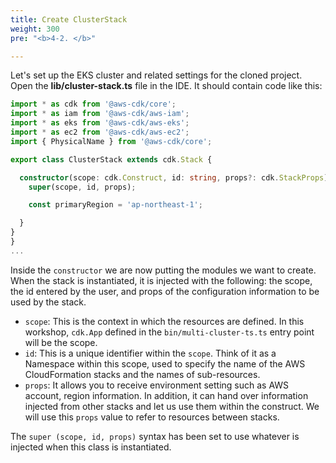 ```yaml
---
title: Create ClusterStack
weight: 300
pre: "<b>4-2. </b>"

---
```


Let's set up the EKS cluster and related settings for the cloned project.
Open the **lib/cluster-stack.ts** file in the IDE.
It should contain code like this:

```typescript
import * as cdk from '@aws-cdk/core';
import * as iam from '@aws-cdk/aws-iam';
import * as eks from '@aws-cdk/aws-eks';
import * as ec2 from '@aws-cdk/aws-ec2';
import { PhysicalName } from '@aws-cdk/core';

export class ClusterStack extends cdk.Stack {

  constructor(scope: cdk.Construct, id: string, props?: cdk.StackProps) {
    super(scope, id, props);

    const primaryRegion = 'ap-northeast-1';

  }
}
}
...
```

Inside the `constructor` we are now putting the modules we want to create.
When the stack is instantiated, it is injected with the following: the scope, the id entered by the user, and props of the configuration information to be used by the stack.

* `scope`: This is the context in which the resources are defined. In this workshop, `cdk.App` defined in the `bin/multi-cluster-ts.ts` entry point will be the scope.
* `id`: This is a unique identifier within the `scope`. Think of it as a Namespace within this scope, used to specify the name of the AWS CloudFormation stacks and the names of sub-resources.
* `props`: It allows you to receive environment setting such as AWS account, region information. In addition, it can hand over information injected from other stacks and let us use them within the construct. We will use this `props` value to refer to resources between stacks.


The `super (scope, id, props)` syntax has been set to use whatever is injected when this class is instantiated.


